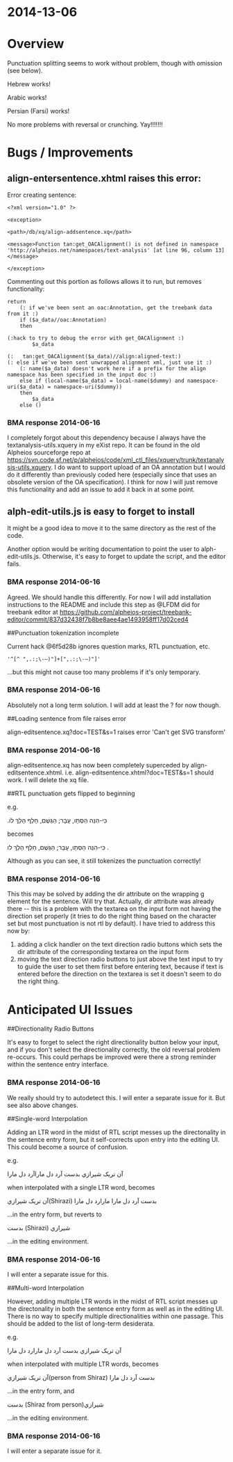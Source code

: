 # 2014-13-06

# Overview

Punctuation splitting seems to work without problem, though with omission (see below).

Hebrew works!

Arabic works!

Persian (Farsi) works!

No more problems with reversal or crunching. Yay!!!!!!!


# Bugs / Improvements

## align-entersentence.xhtml raises this error: 
	
Error creating sentence:

	<?xml version="1.0" ?>

	<exception>

	<path>/db/xq/align-addsentence.xq</path>

	<message>Function tan:get_OACAlignment() is not defined in namespace 'http://alpheios.net/namespaces/text-analysis' [at line 96, column 13]</message>

	</exception>

Commenting out this portion as follows allows it to run, but removes functionality:
	
	return 
        (: if we've been sent an oac:Annotation, get the treebank data from it :)
        if ($a_data//oac:Annotation)
        then

	(:hack to try to debug the error with get_OACAlignment :)
			$a_data

	(:   tan:get_OACAlignment($a_data)//align:aligned-text:)
	(: else if we've been sent unwrapped alignment xml, just use it :)
        (: name($a_data) doesn't work here if a prefix for the align namespace has been specified in the input doc :)
        else if (local-name($a_data) = local-name($dummy) and namespace-uri($a_data) = namespace-uri($dummy))
        then
            $a_data
        else ()

### BMA response 2014-06-16

I completely forgot about this dependency because I always have the textanalysis-utils.xquery in my eXist repo. It can be found in the old Alpheios sourceforge repo at https://svn.code.sf.net/p/alpheios/code/xml_ctl_files/xquery/trunk/textanalysis-utils.xquery. I do want to support upload of an OA annotation but I would do it differently than previously coded here (especially since that uses an obsolete version of the OA specification). I think for now I will just remove this functionality and add an issue to add it back in at some point.

## alph-edit-utils.js is easy to forget to install

It might be a good idea to move it to the same directory as the rest of the code.

Another option would be writing documentation to point the user to alph-edit-utils.js. Otherwise, it's easy to forget to update the script, and the editor fails. 

### BMA response 2014-06-16

Agreed. We should handle this differently. For now I will add installation instructions to the README and include this step as @LFDM did for treebank editor at https://github.com/alpheios-project/treebank-editor/commit/837d32438f7b8be8aee4ae1493958ff17d02ced4

##Punctuation tokenization incomplete

Current hack @6f5d28b ignores question marks, RTL punctuation, etc. 

	'^[^ ",.:;\-—)"]+[",.:;\-—)"]'

...but this might not cause too many problems if it's only temporary.

### BMA response 2014-06-16

Absolutely not a long term solution. I will add at least the ? for now though.

##Loading sentence from file raises error

align-editsentence.xq?doc=TEST&s=1 raises error 'Can't get SVG transform'

### BMA response 2014-06-16

align-editsentence.xq has now been completely superceded by align-editsentence.xhtml.  i.e. align-editsentence.xhtml?doc=TEST&s=1 should work. I will delete the xq file.

##RTL punctuation gets flipped to beginning

e.g.

.כִּי-הִנֵּה הַסְּתָו, עָבָר; הַגֶּשֶׁם, חָלַף הָלַךְ לוֹ

becomes


כִּי-הִנֵּה הַסְּתָו, עָבָר; הַגֶּשֶׁם, חָלַף הָלַךְ לו .

Although as you can see, it still tokenizes the punctuation correctly!

### BMA response 2014-06-16

This this may be solved by adding the dir attribute on the wrapping g element for the sentence. Will try that. 
Actually, dir attribute was already there -- this is a problem with the textarea on the input form not having the direction set properly 
(it tries to do the right thing based on the character set but most punctuation is not rtl by default).  I have tried to address
this now by:

1. adding a click handler on the text direction radio buttons which sets the dir attribute of the corresponding textarea on the input form
2. moving the text direction radio buttons to just above the text input to try to guide the user to set them first before entering text, because if text is entered before the direction on the textarea is set it doesn't seem to do the right thing.

# Anticipated UI Issues


##Directionality Radio Buttons

It's easy to forget to select the right directionality button below your input, and if you don't select the directionality correctly, the old reversal problem re-occurs. This could perhaps be improved were there a strong reminder within the sentence entry interface. 

### BMA response 2014-06-16

We really should try to autodetect this. I will enter a separate issue for it.  But see also above changes.

##Single-word Interpolation

Adding an LTR word in the midst of RTL script messes up the directonality in the sentence entry form, but it self-corrects upon entry into the editing UI. This could become a source of confusion. 

e.g.

آن تريک شيرازي بدست آرد دل ماراآرد دل مارا

when interpolated with a single LTR word, becomes 

آن تريک شيرازي(Shirazi) بدست آرد دل مارا مارارد دل مارا

...in the entry form, but reverts to

بدست (Shirazi) شيرازي

...in the editing environment.

### BMA response 2014-06-16

I will enter a separate issue for this.


##Multi-word Interpolation

However, adding multiple LTR words in the midst of RTL script messes up the directonality in both the sentence entry form as well as in the editing UI. There is no way to specify multiple directionalities within one passage. This should be added to the list of long-term desiderata.

e.g.

آن تريک شيرازي بدست آرد دل مارارد دل مارا

when interpolated with multiple LTR words, becomes

آن تريک شيرازي(person from Shiraz) بدست آرد دل مارا

...in the entry form, and

بدست (Shiraz from person)شيرازي 

...in the editing environment.

### BMA response 2014-06-16

I will enter a separate issue for it.





